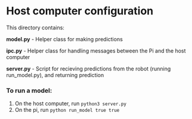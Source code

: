 
# Host computer configuration

This directory contains:

**model.py** - Helper class for making predictions

**ipc.py** - Helper class for handling messages between the Pi and the host computer

**server.py** - Script for recieving predictions from the robot (running run_model.py), and returning prediction


### To run a model:

1. On the host computer, run `python3 server.py`
2. On the pi, run `python run_model true true` 